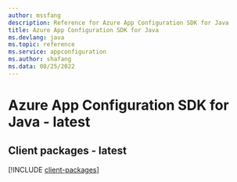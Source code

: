 ```yaml
---
author: mssfang
description: Reference for Azure App Configuration SDK for Java
title: Azure App Configuration SDK for Java
ms.devlang: java
ms.topic: reference
ms.service: appconfiguration
ms.author: shafang
ms.data: 08/25/2022
---
```

# Azure App Configuration SDK for Java - latest

## Client packages - latest
[!INCLUDE [client-packages](app-configuration-client-index.md)]